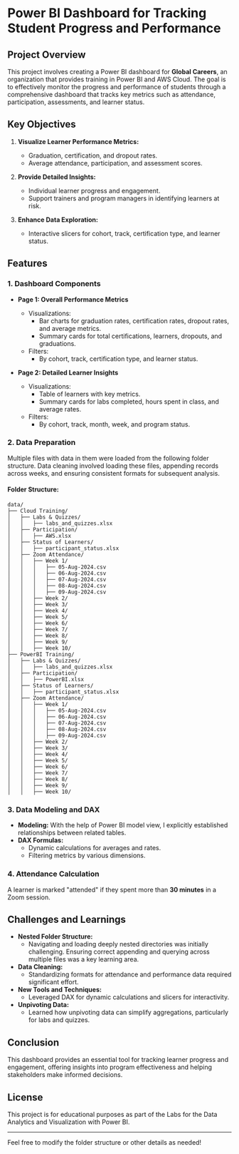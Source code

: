 # Power BI Dashboard for Tracking Student Progress and Performance

## Project Overview

This project involves creating a Power BI dashboard for **Global Careers**, an organization that provides training in Power BI and AWS Cloud. The goal is to effectively monitor the progress and performance of students through a comprehensive dashboard that tracks key metrics such as attendance, participation, assessments, and learner status.

## Key Objectives

1. **Visualize Learner Performance Metrics:**

   - Graduation, certification, and dropout rates.
   - Average attendance, participation, and assessment scores.

2. **Provide Detailed Insights:**

   - Individual learner progress and engagement.
   - Support trainers and program managers in identifying learners at risk.

3. **Enhance Data Exploration:**
   - Interactive slicers for cohort, track, certification type, and learner status.

## Features

### 1. Dashboard Components

- **Page 1: Overall Performance Metrics**

  - Visualizations:
    - Bar charts for graduation rates, certification rates, dropout rates, and average metrics.
    - Summary cards for total certifications, learners, dropouts, and graduations.
  - Filters:
    - By cohort, track, certification type, and learner status.

- **Page 2: Detailed Learner Insights**
  - Visualizations:
    - Table of learners with key metrics.
    - Summary cards for labs completed, hours spent in class, and average rates.
  - Filters:
    - By cohort, track, month, week, and program status.

### 2. Data Preparation

Multiple files with data in them were loaded from the following folder structure. Data cleaning involved loading these files, appending records across weeks, and ensuring consistent formats for subsequent analysis.

#### Folder Structure:

```plaintext
data/
├── Cloud Training/
│   ├── Labs & Quizzes/
│   │   ├── labs_and_quizzes.xlsx
│   ├── Participation/
│   │   ├── AWS.xlsx
│   ├── Status of Learners/
│   │   ├── participant_status.xlsx
│   ├── Zoom Attendance/
│   │   ├── Week 1/
│   │   │   ├── 05-Aug-2024.csv
│   │   │   ├── 06-Aug-2024.csv
│   │   │   ├── 07-Aug-2024.csv
│   │   │   ├── 08-Aug-2024.csv
│   │   │   ├── 09-Aug-2024.csv
│   │   ├── Week 2/
│   │   ├── Week 3/
│   │   ├── Week 4/
│   │   ├── Week 5/
│   │   ├── Week 6/
│   │   ├── Week 7/
│   │   ├── Week 8/
│   │   ├── Week 9/
│   │   ├── Week 10/
├── PowerBI Training/
│   ├── Labs & Quizzes/
│   │   ├── labs_and_quizzes.xlsx
│   ├── Participation/
│   │   ├── PowerBI.xlsx
│   ├── Status of Learners/
│   │   ├── participant_status.xlsx
│   ├── Zoom Attendance/
│   │   ├── Week 1/
│   │   │   ├── 05-Aug-2024.csv
│   │   │   ├── 06-Aug-2024.csv
│   │   │   ├── 07-Aug-2024.csv
│   │   │   ├── 08-Aug-2024.csv
│   │   │   ├── 09-Aug-2024.csv
│   │   ├── Week 2/
│   │   ├── Week 3/
│   │   ├── Week 4/
│   │   ├── Week 5/
│   │   ├── Week 6/
│   │   ├── Week 7/
│   │   ├── Week 8/
│   │   ├── Week 9/
│   │   ├── Week 10/

```

### 3. Data Modeling and DAX

- **Modeling:** With the help of Power BI model view, I explicitly established relationships between related tables.
- **DAX Formulas:**
  - Dynamic calculations for averages and rates.
  - Filtering metrics by various dimensions.

### 4. Attendance Calculation

A learner is marked "attended" if they spent more than **30 minutes** in a Zoom session.

## Challenges and Learnings

- **Nested Folder Structure:**
  - Navigating and loading deeply nested directories was initially challenging. Ensuring correct appending and querying across multiple files was a key learning area.
- **Data Cleaning:**
  - Standardizing formats for attendance and performance data required significant effort.
- **New Tools and Techniques:**
  - Leveraged DAX for dynamic calculations and slicers for interactivity.
- **Unpivoting Data:**
  - Learned how unpivoting data can simplify aggregations, particularly for labs and quizzes.

## Conclusion

This dashboard provides an essential tool for tracking learner progress and engagement, offering insights into program effectiveness and helping stakeholders make informed decisions.

## License

This project is for educational purposes as part of the Labs for the Data Analytics and Visualization with Power BI.

---

Feel free to modify the folder structure or other details as needed!
